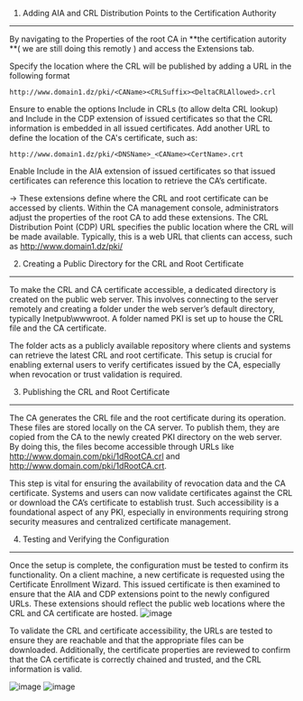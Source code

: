 1. Adding AIA and CRL Distribution Points to the Certification Authority
___________________________
By navigating to the Properties of the root CA in **the certification autority **( we are still doing this remotly ) and access the Extensions tab.

Specify the location where the CRL will be published by adding a URL in the following format
    
    http://www.domain1.dz/pki/<CAName><CRLSuffix><DeltaCRLAllowed>.crl
    
Ensure to enable the options Include in CRLs (to allow delta CRL lookup) and Include in the CDP extension of issued certificates so that the CRL information is embedded in all issued certificates.
Add another URL to define the location of the CA's certificate, such as:

    http://www.domain1.dz/pki/<DNSName>_<CAName><CertName>.crt
Enable Include in the AIA extension of issued certificates so that issued certificates can reference this location to retrieve the CA’s certificate.

-> These extensions define where the CRL and root certificate can be accessed by clients. 
Within the CA management console, administrators adjust the properties of the root CA to add these extensions. 
The CRL Distribution Point (CDP) URL specifies the public location where the CRL will be made available. 
Typically, this is a web URL that clients can access, such as http://www.domain1.dz/pki/


2. Creating a Public Directory for the CRL and Root Certificate
______________________

To make the CRL and CA certificate accessible, a dedicated directory is created on the public web server. 
This involves connecting to the server remotely and creating a folder under the web server’s default directory, 
typically Inetpub\wwwroot. A folder named PKI is set up to house the CRL file and the CA certificate.

The folder acts as a publicly available repository where clients and systems can retrieve the latest CRL and root certificate.
This setup is crucial for enabling external users to verify certificates issued by the CA, especially when revocation or trust validation is required.

3. Publishing the CRL and Root Certificate
________________________

The CA generates the CRL file and the root certificate during its operation. 
These files are stored locally on the CA server. To publish them, they are copied from the CA to the newly created PKI directory on the web server. 
By doing this, the files become accessible through URLs like http://www.domain.com/pki/1dRootCA.crl and http://www.domain.com/pki/1dRootCA.crt.

This step is vital for ensuring the availability of revocation data and the CA certificate. 
Systems and users can now validate certificates against the CRL or download the CA’s certificate to establish trust. 
Such accessibility is a foundational aspect of any PKI, especially in environments requiring strong security measures and centralized certificate management.

4. Testing and Verifying the Configuration 
______________
Once the setup is complete, the configuration must be tested to confirm its functionality. 
On a client machine, a new certificate is requested using the Certificate Enrollment Wizard. 
This issued certificate is then examined to ensure that the AIA and CDP extensions point to the newly configured URLs. 
These extensions should reflect the public web locations where the CRL and CA certificate are hosted.
![image](https://github.com/user-attachments/assets/00838d74-45be-4ebe-a6c6-9b870c1946d7)

To validate the CRL and certificate accessibility, the URLs are tested to ensure they are reachable and that the appropriate files can be downloaded. 
Additionally, the certificate properties are reviewed to confirm that the CA certificate is correctly chained and trusted, and the CRL information is valid.

![image](https://github.com/user-attachments/assets/67eec272-cf82-4560-bda1-42248d9fc333)
![image](https://github.com/user-attachments/assets/7bf8cb71-ae9f-4213-913a-3ae9d0d3e178)

